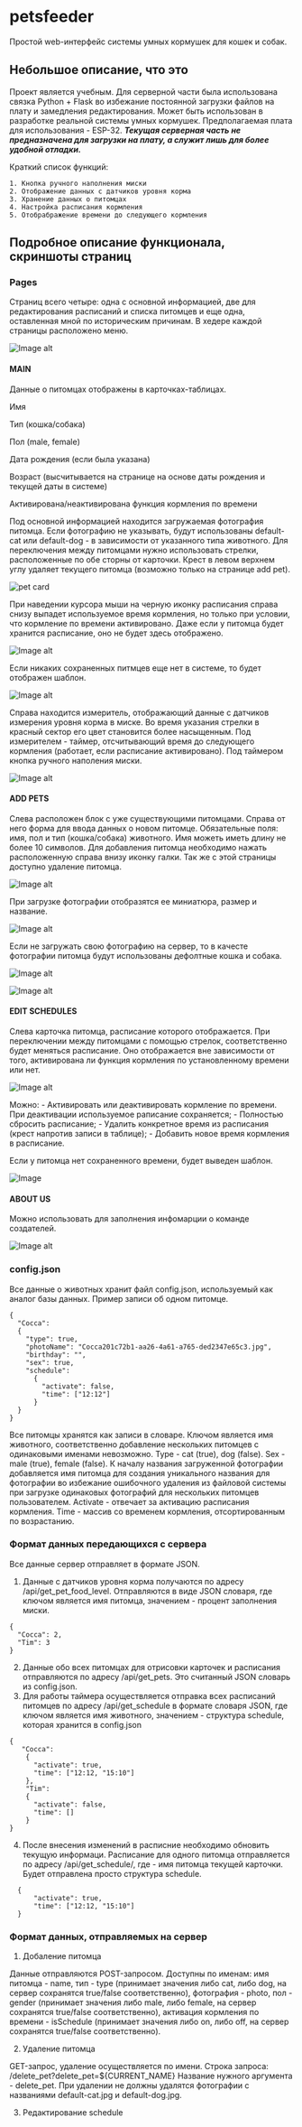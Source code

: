 # petsfeeder
  Простой web-интерфейс системы умных кормушек для кошек и собак.
## Небольшое описание, что это
  Проект является учебным. Для серверной части была использована связка Python + Flask во избежание постоянной загрузки файлов на плату и замедления редактирования.  Может быть использован в разработке реальной системы умных кормушек. Предполагаемая плата для использования - ESP-32. ***Текущая серверная часть не предназначена для загрузки на плату, а служит лишь для более удобной отладки.***

  Краткий список функций:

    1. Кнопка ручного наполнения миски
    2. Отображение данных с датчиков уровня корма
    3. Хранение данных о питомцах
    4. Настройка расписания кормления
    5. Отобрабражение времени до следующего кормления
    
## Подробное описание функционала, скриншоты страниц
### Pages
  Страниц всего четыре: одна с основной информацией, две для редактирования расписаний и списка питомцев и еще одна, оставленная мной по историческим причинам.
  В хедере каждой страницы расположено меню.

![Image alt](https://github.com/BlackFlowerDog/laughing-bassoon/raw/main/menu.png)

#### MAIN

Данные о питомцах отображены в карточках-таблицах.

Имя

Тип (кошка/собака)

Пол (male, female)

Дата рождения (если была указана)

Возраст (высчитывается на странице на основе даты рождения и текущей даты в системе)

Активирована/неактивирована функция кормления по времени

  Под основной информацией находится загружаемая фотография питомца. Если фотографию не указывать, будут использованы default-cat или default-dog - в зависимости от указанного типа животного. Для переключения между питомцами нужно использовать стрелки, расположенные по обе сторны от карточки. Крест в левом верхнем углу удаляет текущего питомца (возможно только на странице add pet).

![pet card](https://github.com/BlackFlowerDog/laughing-bassoon/raw/main/pet_card.png)

  При наведении курсора мыши на черную иконку расписания справа снизу выпадет используемое время кормления, но только при условии, что кормление по времени активировано. Даже если у питомца будет хранится расписание, оно не будет здесь отображено.

![Image alt](https://github.com/BlackFlowerDog/laughing-bassoon/raw/main/time_PC.png)

  Если никаких сохраненных питмцев еще нет в системе, то будет отображен шаблон.

![Image alt](https://github.com/BlackFlowerDog/laughing-bassoon/raw/main/image.png)

  Справа находится измеритель, отображающий данные с датчиков измерения уровня корма в миске. Во время указания стрелки в красный сектор его цвет становится более насыщенным.
  Под измерителем - таймер, отсчитывающий время до следующего кормления (работает, если расписание активировано). 
  Под таймером кнопка ручного наполения миски. 

![Image alt](https://github.com/BlackFlowerDog/laughing-bassoon/raw/main/foodlvl.png)

#### ADD PETS

  Слева расположен блок с уже существующими питомцами. Справа от него форма для ввода данных о новом питомце. Обязательные поля: имя, пол и тип (кошка/собака) животного. Имя можеть иметь длину не более 10 символов.
  Для добавления питомца необходимо нажать расположенную справа внизу иконку галки.
  Так же с этой страницы доступно удаление питомца.

![Image alt](https://github.com/BlackFlowerDog/laughing-bassoon/raw/main/addPet.png)

  При загрузке фотографии отобразятся ее миниатюра, размер и название.

![Image alt](https://github.com/BlackFlowerDog/laughing-bassoon/raw/main/uploads_image.png)

  Если не загружать свою фотографию на сервер, то в качесте фотографии питомца будут использованы дефолтные кошка и собака.

![Image alt](https://github.com/BlackFlowerDog/petsfeeder/raw/main/static/images/default-cat.jpg)

![Image alt](https://github.com/BlackFlowerDog/petsfeeder/raw/main/static/images/default-dog.jpg)

#### EDIT SCHEDULES

  Слева карточка питомца, расписание которого отображается. При переключении между питомцами с помощью стрелок, соответственно будет меняться расписание. Оно отображается вне зависимости от того, активирована ли функция кормления по установленному времени или нет.

![Image alt](https://github.com/BlackFlowerDog/laughing-bassoon/raw/main/schedule_editor.png)

  Можно:
    - Активировать или деактивировать кормление по времени. При деактивации используемое раписание сохраняется;
    - Полностью сбросить расписание;
    - Удалить конкретное время из расписания (крест напротив записи в таблице);
    - Добавить новое время кормления в расписание.

  Если у питомца нет сохраненного времени, будет выведен шаблон.

![Image ](https://github.com/BlackFlowerDog/laughing-bassoon/raw/main/image.png)


#### ABOUT US

  Можно использовать для заполнения инфомарции о команде создателей.

![Image alt](https://github.com/BlackFlowerDog/laughing-bassoon/raw/main/about_us.png)

### config.json

  Все данные о животных хранит файл config.json, используемый как аналог базы данных. 
  Пример записи об одном питомце.

```
{ 
  "Cocca": 
  {
    "type": true,
    "photoName": "Cocca201c72b1-aa26-4a61-a765-ded2347e65c3.jpg",
    "birthday": "",
    "sex": true,
    "schedule": 
      {
        "activate": false,
        "time": ["12:12"]
      }
  }
}
```

  Все питомцы хранятся как записи в словаре. Ключом является имя животного, соответственно добавление нескольких питомцев с одинаковыми именами невозможно.
  Type - cat (true), dog (false). Sex - male (true), female (false).
  К началу названия загруженной фотографии добавляется имя питомца для создания уникального названия для фотографии во избежание ошибочного удаления из файловой системы при загрузке одинаковых фотографий для нескольких питомцев пользователем.
  Activate - отвечает за активацию расписания кормления. Time - массив со временем кормления, отсортированным по возрастанию.

### Формат данных передающихся с сервера

  Все данные сервер отправляет в формате JSON.
  1. Данные с датчиков уровня корма получаются по адресу /api/get_pet_food_level. Отправляются в виде JSON словаря, где ключом является имя питомца, значением - процент заполнения миски.

```
{
  "Cocca": 2,
  "Tim": 3
}
```
  2. Данные обо всех питомцах для отрисовки карточек и расписания отправляются по адресу /api/get_pets. Это считанный JSON словарь из config.json.
  3. Для работы таймера осуществляется отправка всех расписаний питомцев по адресу /api/get_schedule в формате словаря JSON, где ключом является имя животного, значением - структура schedule, которая хранится в config.json

```
{
   "Cocca": 
    { 
      "activate": true,
      "time": ["12:12, "15:10"]
    },
    "Tim": 
    {
      "activate": false,
      "time": []
    }
}
```
  4. После внесения изменений в расписние необходимо обновить текущую информаци. Расписание для одного питомца отправляется по адресу /api/get_schedule/<petName>, где <petName> - имя питомца текущей карточки. Будет отправлена просто структура schedule.
 
```
  { 
      "activate": true,
      "time": ["12:12, "15:10"]
  }
```

### Формат данных, отправляемых на сервер
  
1. Добаление питомца
  
  Данные отправляются POST-запросом. Доступны по именам: имя питомца - name, тип - type (принимает значения либо cat, либо dog, на сервер сохранятся true/falsе         соответственно), фотография - photo, пол - gender (принимает значения либо male, либо female, на сервер сохранятся true/falsе соответственно), активация кормления по     времени - isSchedule (принимает значения либо on, либо off, на сервер сохранятся true/falsе соответственно).
  
2. Удаление питомца
  
  GET-запрос, удаление осуществляется по имени. 
  Строка запроса: /delete_pet?delete_pet=${CURRENT_NAME}
  Название нужного аргумента - delete_pet.
  При удалении не должны удалятся фотографии с названиями default-cat.jpg и default-dog.jpg.

3. Редактирование schedule 
  
    
